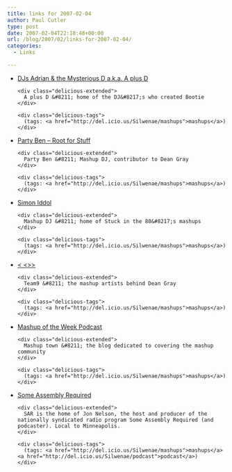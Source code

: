 ```yaml
---
title: links for 2007-02-04
author: Paul Cutler
type: post
date: 2007-02-04T22:18:48+00:00
url: /blog/2007/02/links-for-2007-02-04/
categories:
  - Links

---
```

<ul class="delicious">
  <li>
    <div class="delicious-link">
      <a href="http://www.rebeldjs.com/">DJs Adrian & the Mysterious D a.k.a. A plus D</a>
    </div>
    
    <div class="delicious-extended">
      A plus D &#8211; home of the DJ&#8217;s who created Bootie
    </div>
    
    <div class="delicious-tags">
      (tags: <a href="http://del.icio.us/Silwenae/mashups">mashups</a>)
    </div>
  </li>
  
  <li>
    <div class="delicious-link">
      <a href="http://www.partyben.com/">Party Ben &#8211; Root for Stuff</a>
    </div>
    
    <div class="delicious-extended">
      Party Ben &#8211; Mashup DJ, contributor to Dean Gray
    </div>
    
    <div class="delicious-tags">
      (tags: <a href="http://del.icio.us/Silwenae/mashups">mashups</a>)
    </div>
  </li>
  
  <li>
    <div class="delicious-link">
      <a href="http://simoniddol.freeblog.hu/">Simon Iddol</a>
    </div>
    
    <div class="delicious-extended">
      Mashup DJ &#8211; home of Stuck in the 80&#8217;s mashups
    </div>
    
    <div class="delicious-tags">
      (tags: <a href="http://del.icio.us/Silwenae/mashups">mashups</a>)
    </div>
  </li>
  
  <li>
    <div class="delicious-link">
      <a href="http://www.team9.net/home.htm">< <<team9 home>>></a>
    </div>
    
    <div class="delicious-extended">
      Team9 &#8211; the mashup artists behind Dean Gray
    </div>
    
    <div class="delicious-tags">
      (tags: <a href="http://del.icio.us/Silwenae/mashups">mashups</a>)
    </div>
  </li>
  
  <li>
    <div class="delicious-link">
      <a href="http://www.mashuptown.com/">Mashup of the Week Podcast</a>
    </div>
    
    <div class="delicious-extended">
      Mashup town &#8211; the blog dedicated to covering the mashup community
    </div>
    
    <div class="delicious-tags">
      (tags: <a href="http://del.icio.us/Silwenae/mashups">mashups</a>)
    </div>
  </li>
  
  <li>
    <div class="delicious-link">
      <a href="http://www.some-assembly-required.net/blog/">Some Assembly Required</a>
    </div>
    
    <div class="delicious-extended">
      SAR is the home of Jon Nelson, the host and producer of the nationally syndicated radio program Some Assembly Required (and podcaster). Local to Minneapolis.
    </div>
    
    <div class="delicious-tags">
      (tags: <a href="http://del.icio.us/Silwenae/mashups">mashups</a> <a href="http://del.icio.us/Silwenae/podcast">podcast</a>)
    </div>
  </li>
</ul>